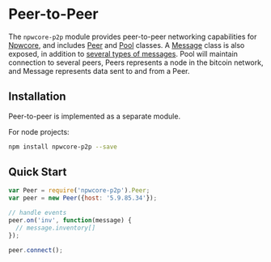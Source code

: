 # Peer-to-Peer
The `npwcore-p2p` module provides peer-to-peer networking capabilities for [Npwcore](https://github.com/npw-project/NewPowerCoin), and includes [Peer](peer.md) and [Pool](pool.md) classes. A [Message](messages.md) class is also exposed, in addition to [several types of messages](messages.md). Pool will maintain connection to several peers, Peers represents a node in the bitcoin network, and Message represents data sent to and from a Peer.

## Installation
Peer-to-peer is implemented as a separate module.

For node projects:

```bash
npm install npwcore-p2p --save
```

## Quick Start

```javascript
var Peer = require('npwcore-p2p').Peer;
var peer = new Peer({host: '5.9.85.34'});

// handle events
peer.on('inv', function(message) {
  // message.inventory[]
});

peer.connect();
```
